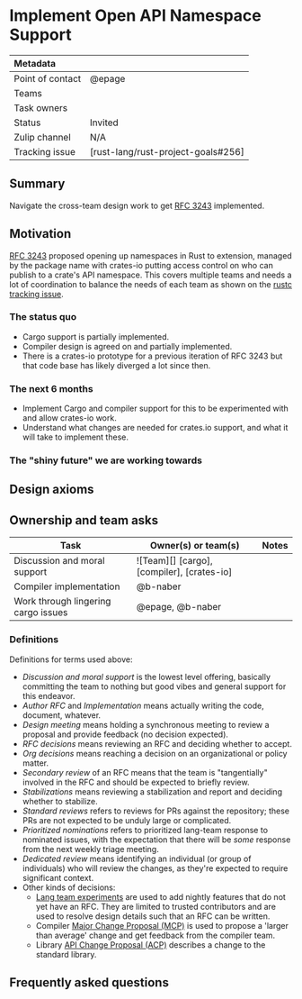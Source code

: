 # Implement Open API Namespace Support

| Metadata           |                                    |
| :--                | :--                                |
| Point of contact   | @epage                             |
| Teams              | <!-- TEAMS WITH ASKS -->           |
| Task owners        | <!-- TASK OWNERS -->               |
| Status             | Invited                            |
| Zulip channel      | N/A                                |
| Tracking issue     | [rust-lang/rust-project-goals#256] |

## Summary

Navigate the cross-team design work to get [RFC 3243](https://github.com/rust-lang/rfcs/pull/3243) implemented.

## Motivation

[RFC 3243](https://github.com/rust-lang/rfcs/pull/3243) proposed opening up namespaces in Rust to extension,
managed by the package name with crates-io putting access control on who can publish to a crate's API namespace.
This covers multiple teams and needs a lot of coordination to balance the needs of each team as shown on the [rustc tracking issue](https://github.com/rust-lang/rust/issues/122349).

### The status quo

- Cargo support is partially implemented.
- Compiler design is agreed on and partially implemented.
- There is a crates-io prototype for a previous iteration of RFC 3243 but that code base has likely diverged a lot since then.

### The next 6 months

- Implement Cargo and compiler support for this to be experimented with and allow crates-io work.
- Understand what changes are needed for crates.io support, and what it will take to implement these.

### The "shiny future" we are working towards

## Design axioms

## Ownership and team asks

| Task                                | Owner(s) or team(s)           | Notes |
|-------------------------------------|-------------------------------|-------|
| Discussion and moral support        | ![Team][] [cargo], [compiler], [crates-io] |       |
| Compiler implementation             | @b-naber                      |       |
| Work through lingering cargo issues | @epage, @b-naber              |       |

### Definitions

Definitions for terms used above:

* *Discussion and moral support* is the lowest level offering, basically committing the team to nothing but good vibes and general support for this endeavor.
* *Author RFC* and *Implementation* means actually writing the code, document, whatever.
* *Design meeting* means holding a synchronous meeting to review a proposal and provide feedback (no decision expected).
* *RFC decisions* means reviewing an RFC and deciding whether to accept.
* *Org decisions* means reaching a decision on an organizational or policy matter.
* *Secondary review* of an RFC means that the team is "tangentially" involved in the RFC and should be expected to briefly review.
* *Stabilizations* means reviewing a stabilization and report and deciding whether to stabilize.
* *Standard reviews* refers to reviews for PRs against the repository; these PRs are not expected to be unduly large or complicated.
* *Prioritized nominations* refers to prioritized lang-team response to nominated issues, with the expectation that there will be *some* response from the next weekly triage meeting.
* *Dedicated review* means identifying an individual (or group of individuals) who will review the changes, as they're expected to require significant context.
* Other kinds of decisions:
    * [Lang team experiments](https://lang-team.rust-lang.org/how_to/experiment.html) are used to add nightly features that do not yet have an RFC. They are limited to trusted contributors and are used to resolve design details such that an RFC can be written.
    * Compiler [Major Change Proposal (MCP)](https://forge.rust-lang.org/compiler/mcp.html) is used to propose a 'larger than average' change and get feedback from the compiler team.
    * Library [API Change Proposal (ACP)](https://std-dev-guide.rust-lang.org/development/feature-lifecycle.html) describes a change to the standard library.

## Frequently asked questions
